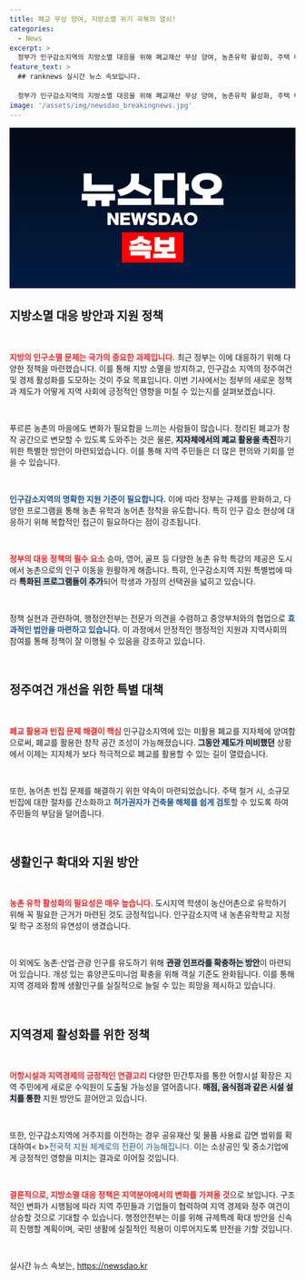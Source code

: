```yaml
---
title: 폐교 무상 양여, 지방소멸 위기 극복의 열쇠!
categories:
  - News
excerpt: >
  정부가 인구감소지역의 지방소멸 대응을 위해 폐교재산 무상 양여, 농촌유학 활성화, 주택 비용 경감 등 특례를 확대하며 지역 활력을 불어넣는다. 변화의 기회, 놓치지 마세요!
feature_text: >
  ## ranknews 실시간 뉴스 속보입니다.

  정부가 인구감소지역의 지방소멸 대응을 위해 폐교재산 무상 양여, 농촌유학 활성화, 주택 비용 경감 등 특례를 확대하며 지역 활력을 불어넣는다. 변화의 기회, 놓치지 마세요!
image: '/assets/img/newsdao_breakingnews.jpg'
---
```


<p><img src="/assets/img/newsdao_breakingnews.jpg" alt="ranknews 속보" /></p>

<h2 data-ke-size="size26">지방소멸 대응 방안과 지원 정책</h2>

<p data-ke-size="size16">&nbsp;</p>

<p><b><span style="color: #ee2323;">지방의 인구소멸 문제는 국가의 중요한 과제입니다.</span></b> 최근 정부는 이에 대응하기 위해 다양한 정책을 마련했습니다. 이를 통해 지방 소멸을 방지하고, 인구감소 지역의 정주여건 및 경제 활성화를 도모하는 것이 주요 목표입니다. 이번 기사에서는 정부의 새로운 정책과 제도가 어떻게 지역 사회에 긍정적인 영향을 미칠 수 있는지를 살펴보겠습니다. </p>

<p data-ke-size="size16">&nbsp;</p>

<p>푸르른 농촌의 마을에도 변화가 필요함을 느끼는 사람들이 많습니다. 정리된 폐교가 창작 공간으로 변모할 수 있도록 도와주는 것은 물론, <b><span style="background-color: #21538527;">지자체에서의 폐교 활용을 촉진</span></b>하기 위한 특별한 방안이 마련되었습니다. 이를 통해 지역 주민들은 더 많은 편의와 기회를 얻을 수 있습니다. </p>

<p data-ke-size="size16">&nbsp;</p>

<p><b><span style="color: #1a5490;">인구감소지역의 명확한 지원 기준이 필요합니다.</span></b> 이에 따라 정부는 규제를 완화하고, 다양한 프로그램을 통해 농촌 유학과 농어촌 정착을 유도합니다. 특히 인구 감소 현상에 대응하기 위해 복합적인 접근이 필요하다는 점이 강조됩니다. </p>

<p data-ke-size="size16">&nbsp;</p>

<p><b><span style="color: #ee2323;">정부의 대응 정책의 필수 요소</span></b> 승마, 영어, 골프 등 다양한 농촌 유학 특강의 제공은 도시에서 농촌으로의 인구 이동을 원활하게 해줍니다. 특히, 인구감소지역 지원 특별법에 따라 <b><span style="background-color: #21538527;">특화된 프로그램들이 추가</span></b>되어 학생과 가정의 선택권을 넓히고 있습니다. </p>

<p data-ke-size="size16">&nbsp;</p>

<p>정책 실현과 관련하여, 행정안전부는 전문가 의견을 수렴하고 중앙부처와의 협업으로 <b><span style="color: #1a5490;">효과적인 법안을 마련하고 있습니다.</span></b> 이 과정에서 안정적인 행정적인 지원과 지역사회의 참여를 통해 정책이 잘 이행될 수 있음을 강조하고 있습니다. </p>

<p data-ke-size="size16">&nbsp;</p>

<h2 data-ke-size="size26">정주여건 개선을 위한 특별 대책</h2>

<p data-ke-size="size16">&nbsp;</p>

<p><b><span style="color: #ee2323;">폐교 활용과 빈집 문제 해결이 핵심</span></b> 인구감소지역에 있는 미활용 폐교를 지자체에 양여함으로써, 폐교를 활용한 창작 공간 조성이 가능해졌습니다. <b><span style="background-color: #21538527;">그동안 제도가 미비했던</span></b> 상황에서 이제는 지자체가 보다 적극적으로 폐교를 활용할 수 있는 길이 열렸습니다. </p>

<p data-ke-size="size16">&nbsp;</p>

<p>또한, 농어촌 빈집 문제를 해결하기 위한 약속이 마련되었습니다. 주택 철거 시, 소규모 빈집에 대한 절차를 간소화하고 <b><span style="color: #1a5490;">허가권자가 건축물 해체를 쉽게 검토</span></b>할 수 있도록 하여 주민들의 부담을 덜어줍니다. </p>

<p data-ke-size="size16">&nbsp;</p>

<h2 data-ke-size="size26">생활인구 확대와 지원 방안</h2>

<p data-ke-size="size16">&nbsp;</p>

<p><b><span style="color: #ee2323;">농촌 유학 활성화의 필요성은 매우 높습니다.</span></b> 도시지역 학생이 농산어촌으로 유학하기 위해 꼭 필요한 근거가 마련된 것도 긍정적입니다. 인구감소지역 내 농촌유학학교 지정 및 학구 조정의 유연성이 생겼습니다. </p>

<p data-ke-size="size16">&nbsp;</p>

<p>이 외에도 농촌·산업·관광 인구를 유도하기 위해 <b><span style="background-color: #21538527;">관광 인프라를 확충하는 방안</span></b>이 마련되어 있습니다. 개성 있는 휴양콘도미니엄 확충을 위해 객실 기준도 완화됩니다. 이를 통해 지역 경제와 함께 생활인구를 실질적으로 늘릴 수 있는 희망을 제시하고 있습니다. </p>

<p data-ke-size="size16">&nbsp;</p>

<h2 data-ke-size="size26">지역경제 활성화를 위한 정책</h2>

<p data-ke-size="size16">&nbsp;</p>

<p><b><span style="color: #ee2323;">어항시설과 지역경제의 긍정적인 연결고리</span></b> 다양한 민간투자를 통한 어항시설 확장은 지역 주민에게 새로운 수익원이 도출될 가능성을 열어줍니다. <b><span style="background-color: #21538527;">매점, 음식점과 같은 시설 설치를 통한</span></b> 지원 방안도 끌어안고 있습니다. </p>

<p data-ke-size="size16">&nbsp;</p>

<p>또한, 인구감소지역에 거주지를 이전하는 경우 공유재산 및 물품 사용료 감면 범위를 확대하여&lt; b><span style="color: #1a5490;">전국적 지원 체계로의 전환이 가능해집니다.</span></b> 이는 소상공인 및 중소기업에게 긍정적인 영향을 미치는 결과로 이어질 것입니다. </p>

<p data-ke-size="size16">&nbsp;</p>

<p><b><span style="color: #ee2323;">결론적으로, 지방소멸 대응 정책은 지역분야에서의 변화를 가져올 것</span></b>으로 보입니다. 구조적인 변화가 시행됨에 따라 지역 주민들과 기업들이 협력하여 지역 경제와 정주 여건이 상승할 것으로 기대할 수 있습니다. 행정안전부는 이를 위해 규제특례 확대 방안을 신속히 진행할 계획이며, 국민 생활에 실질적인 적용이 이루어지도록 만전을 기할 것입니다. </p>

<p data-ke-size="size16">&nbsp;</p>
실시간 뉴스 속보는, <a href="https://newsdao.kr" rel="dofollow">https://newsdao.kr</a>


